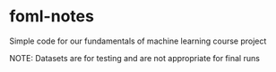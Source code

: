 # foml-notes
Simple code for our fundamentals of machine learning course project

NOTE: Datasets are for testing and are not appropriate for final runs
